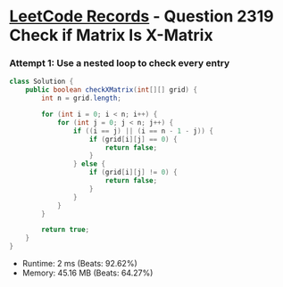 # [LeetCode Records](../../README.md) - Question 2319 Check if Matrix Is X-Matrix

### Attempt 1: Use a nested loop to check every entry
```java
class Solution {
    public boolean checkXMatrix(int[][] grid) {
        int n = grid.length;

        for (int i = 0; i < n; i++) {
            for (int j = 0; j < n; j++) {
                if ((i == j) || (i == n - 1 - j)) {
                    if (grid[i][j] == 0) {
                        return false;
                    }
                } else {
                    if (grid[i][j] != 0) {
                        return false;
                    }
                }
            }
        }

        return true;
    }
}
```
- Runtime: 2 ms (Beats: 92.62%)
- Memory: 45.16 MB (Beats: 64.27%)

<br>
